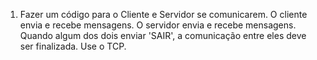 1) Fazer um código para o Cliente e Servidor se comunicarem. O cliente envia e 
recebe mensagens. O servidor envia e recebe mensagens. Quando algum dos dois 
enviar 'SAIR', a comunicação entre eles deve ser finalizada. Use o TCP.
